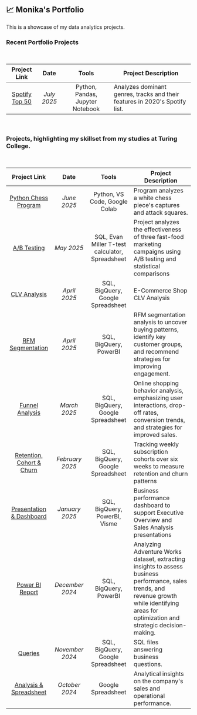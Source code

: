 ## 📈 Monika's Portfolio

This is a showcase of my data analytics projects.


### Recent Portfolio Projects

</br>

| Project Link | Date | Tools | Project Description |
| :-------: | :-----: | :-----: | ----- |
| [Spotify Top 50](https://github.com/monikase/Data-Analytics-Projects/blob/main/_12-Data%20Processing%20with%20Pandas/README.md) | *July 2025* | Python, Pandas, Jupyter Notebook | Analyzes dominant genres, tracks and their features in 2020's Spotify list. |

</br>

### Projects, highlighting my skillset from my studies at Turing College.

</br>

| Project Link | Date | Tools | Project Description |
| :-------: | :-----: | :-----: | ----- |
| [Python Chess Program](https://github.com/monikase/Data-Analytics-Projects/tree/main/_11-Chess%20Assignment) | *June 2025* | Python, VS Code, Google Colab | Program analyzes a white chess piece's captures and attack squares. |
| [A/B Testing](https://github.com/monikase/Data-Analytics-Projects/tree/main/_10-AB%20Testing) | *May 2025* | SQL, Evan Miller T-test calculator, Spreadsheet | Project analyzes the effectiveness of three fast-food marketing campaigns using A/B testing and statistical comparisons | 
| [CLV Analysis](https://github.com/monikase/Data-Analytics-Projects/tree/main/9-Customer%20Life%20Time%20Value%20(CLV)) | *April 2025* | SQL, BigQuery, Google Spreadsheet | E-Commerce Shop CLV Analysis |
| [RFM Segmentation](https://github.com/monikase/Data-Analytics-Projects/tree/main/8-RFM%20Segments) | *April 2025* | SQL, BigQuery, PowerBI | RFM segmentation analysis to uncover buying patterns, identify key customer groups, and recommend strategies for improving engagement. |
| [Funnel Analysis](https://github.com/monikase/Data-Analytics-Projects/tree/main/7-Funnel%20Analysis) | *March 2025* | SQL, BigQuery, Google Spreadsheet | Online shopping behavior analysis, emphasizing user interactions, drop-off rates, conversion trends, and strategies for improved sales. |
| [Retention, Cohort & Churn](https://github.com/monikase/Data-Analytics-Projects/tree/main/6-Retention%2C%20Cohorts%20%26%20Churn) | *February 2025* | SQL, BigQuery, Google Spreadsheet | Tracking weekly subscription cohorts over six weeks to measure retention and churn patterns |
| [Presentation & Dashboard](https://github.com/monikase/Data-Analytics-Projects/tree/main/5-Soft%20Skills%20PowerBI) | *January 2025* | SQL, BigQuery, PowerBI, Visme | Business performance dashboard to support Executive Overview and Sales Analysis presentations |
| [Power BI Report](https://github.com/monikase/Data-Analytics-Projects/tree/main/4-Visualizing%20Data%20Using%20Power%20BI) | *December 2024* | SQL, BigQuery, PowerBI | Analyzing Adventure Works dataset, extracting insights to assess business performance, sales trends, and revenue growth while identifying areas for optimization and strategic decision-making. |
| [Queries](https://github.com/monikase/Data-Analytics-Projects/tree/main/3-Advanced%20SQL%20and%20Databases) | *November 2024* | SQL, BigQuery, Google Spreadsheet | SQL files answering business questions. |
| [Analysis & Spreadsheet](https://github.com/monikase/Data-Analytics-Projects/tree/main/1-Utilizing%20Spreadsheets%20for%20Data%20Analytics) | *October 2024* | Google Spreadsheet | Analytical insights on the company's sales and operational performance. |
